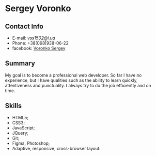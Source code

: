 # Sergey Voronko
## Contact Info
* E-mail: *vss1502@i.ua*
* Phone: +38(098)938-06-22
* facebook: [Voronko Sergey](https://www.facebook.com/vss1502)

## Summary
My goal is to become a professional web developer. So far I have no experience, but I have qualities such as the ability to learn quickly, attentiveness and punctuality. I always try to do the job efficiently and on time.

## Skills
- HTML5;
- CSS3;
- JavaScript;
- JQuery;
- Git;
- Figma, Photoshop;
- Adaptive, responsive, cross-browser layout.